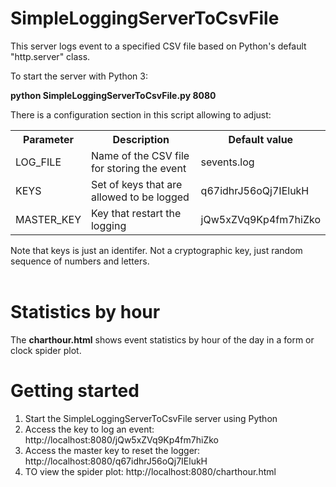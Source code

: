 # SimpleLoggingServerToCsvFile

This server logs event to a specified CSV file based on Python's default "http.server" class.

To start the server with Python 3:

<b>python SimpleLoggingServerToCsvFile.py 8080 </b>

There is a configuration section in this script allowing to adjust:

<table>
<tr><th>Parameter</th><th>Description</th><th>Default value</th?</tr>
<tr><td>LOG_FILE</td><td>Name of the CSV file for storing the event</td><td>sevents.log</td></tr>
<tr><td>KEYS</td><td>Set of keys that are allowed to be logged</td><td>q67idhrJ56oQj7IElukH</td></tr>
<tr><td>MASTER_KEY</td><td>Key that restart the logging</td><td>jQw5xZVq9Kp4fm7hiZko</td></tr>
</table>


Note that keys is just an identifer. Not a cryptographic key, just random sequence of numbers and letters. <br><br>

<b>Statistics by hour</b><br>
======
The <b>charthour.html</b> shows event statistics by hour of the day in a form or clock spider plot.

<b>Getting started</b><br>
======
 <ol>
    <li>Start the SimpleLoggingServerToCsvFile server using Python</li>
    <li>Access the key to log an event: http://localhost:8080/jQw5xZVq9Kp4fm7hiZko</li>
    <li>Access the master key to reset the logger: http://localhost:8080/q67idhrJ56oQj7IElukH</li>
    <li>TO view the spider plot: http://localhost:8080/charthour.html</li>
  </ol>